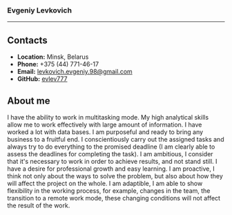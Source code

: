 ### Evgeniy Levkovich
___
## Contacts
* __Location:__ Minsk, Belarus
* __Phone:__ +375 (44) 771-46-17
* __Email:__ [levkovich.evgeniy.98@gmail.com](mailto:levkovich.evgeniy.98@gmail.com)
* __GitHub:__ [evlev777](https://github.com/evlev777)

 ## About me
 I have the ability to work in multitasking mode. My high analytical skills allow me to work effectively with large amount of information.  I have worked a lot with data bases.
 I am  purposeful and ready to bring any business to a fruitful end.
 I conscientiously carry out the assigned tasks and always try to do everything to the promised deadline (I am clearly able to  assess the deadlines for completing the task).
 I am ambitious, I consider that it's necessary to work in order to achieve results, and not stand still.
 I have a desire for professional growth and easy learning.
 I am proactive, I think not only about the ways to solve the problem, but also about how they will affect the project on the whole.
 I am adaptible, I am able to show flexibility in the working process, for example, changes in the team, the transition to a remote work mode, these changing conditions will not affect the result of the work.
